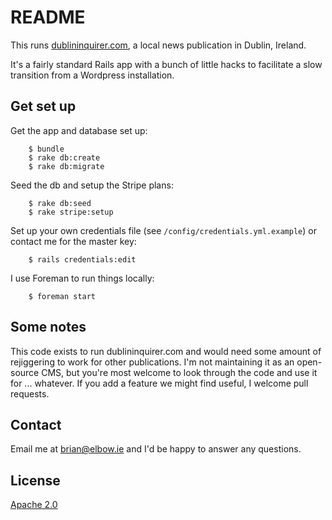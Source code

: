 # README

This runs [dublininquirer.com](https://www.dublininquirer.com), a local news publication in Dublin, Ireland.

It's a fairly standard Rails app with a bunch of little hacks to facilitate a slow transition from a Wordpress installation.

## Get set up

Get the app and database set up:

        $ bundle
        $ rake db:create
        $ rake db:migrate

Seed the db and setup the Stripe plans:

        $ rake db:seed
        $ rake stripe:setup

Set up your own credentials file (see `/config/credentials.yml.example`) or contact me for the master key:

        $ rails credentials:edit

I use Foreman to run things locally:

        $ foreman start

## Some notes

This code exists to run dublininquirer.com and would need some amount of rejiggering to work for other publications. I'm not maintaining it as an open-source CMS, but you're most welcome to look through the code and use it for ... whatever. If you add a feature we might find useful, I welcome pull requests.

## Contact

Email me at [brian@elbow.ie](mailto:brian@elbow.ie) and I'd be happy to answer any questions.

## License

[Apache 2.0](LICENSE)